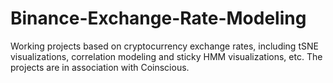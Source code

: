 # Binance-Exchange-Rate-Modeling
Working projects based on cryptocurrency exchange rates, including tSNE visualizations, correlation modeling and sticky HMM visualizations, etc. The projects are in association with Coinscious.
